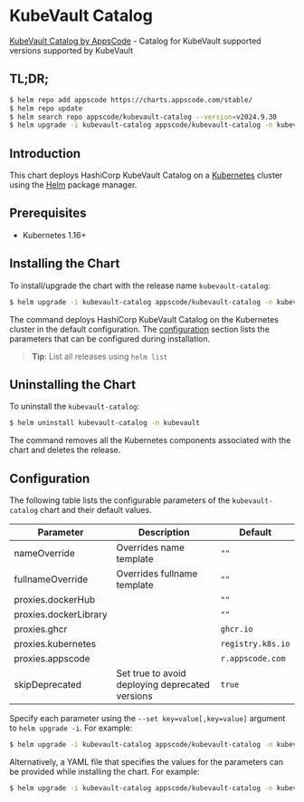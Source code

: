 # KubeVault Catalog

[KubeVault Catalog by AppsCode](https://github.com/kubevault/operator) - Catalog for KubeVault supported versions supported by KubeVault

## TL;DR;

```bash
$ helm repo add appscode https://charts.appscode.com/stable/
$ helm repo update
$ helm search repo appscode/kubevault-catalog --version=v2024.9.30
$ helm upgrade -i kubevault-catalog appscode/kubevault-catalog -n kubevault --create-namespace --version=v2024.9.30
```

## Introduction

This chart deploys HashiCorp KubeVault Catalog on a [Kubernetes](http://kubernetes.io) cluster using the [Helm](https://helm.sh) package manager.

## Prerequisites

- Kubernetes 1.16+

## Installing the Chart

To install/upgrade the chart with the release name `kubevault-catalog`:

```bash
$ helm upgrade -i kubevault-catalog appscode/kubevault-catalog -n kubevault --create-namespace --version=v2024.9.30
```

The command deploys HashiCorp KubeVault Catalog on the Kubernetes cluster in the default configuration. The [configuration](#configuration) section lists the parameters that can be configured during installation.

> **Tip**: List all releases using `helm list`

## Uninstalling the Chart

To uninstall the `kubevault-catalog`:

```bash
$ helm uninstall kubevault-catalog -n kubevault
```

The command removes all the Kubernetes components associated with the chart and deletes the release.

## Configuration

The following table lists the configurable parameters of the `kubevault-catalog` chart and their default values.

|       Parameter       |                   Description                   |           Default            |
|-----------------------|-------------------------------------------------|------------------------------|
| nameOverride          | Overrides name template                         | <code>""</code>              |
| fullnameOverride      | Overrides fullname template                     | <code>""</code>              |
| proxies.dockerHub     |                                                 | <code>""</code>              |
| proxies.dockerLibrary |                                                 | <code>""</code>              |
| proxies.ghcr          |                                                 | <code>ghcr.io</code>         |
| proxies.kubernetes    |                                                 | <code>registry.k8s.io</code> |
| proxies.appscode      |                                                 | <code>r.appscode.com</code>  |
| skipDeprecated        | Set true to avoid deploying deprecated versions | <code>true</code>            |


Specify each parameter using the `--set key=value[,key=value]` argument to `helm upgrade -i`. For example:

```bash
$ helm upgrade -i kubevault-catalog appscode/kubevault-catalog -n kubevault --create-namespace --version=v2024.9.30 --set proxies.ghcr=ghcr.io
```

Alternatively, a YAML file that specifies the values for the parameters can be provided while
installing the chart. For example:

```bash
$ helm upgrade -i kubevault-catalog appscode/kubevault-catalog -n kubevault --create-namespace --version=v2024.9.30 --values values.yaml
```
